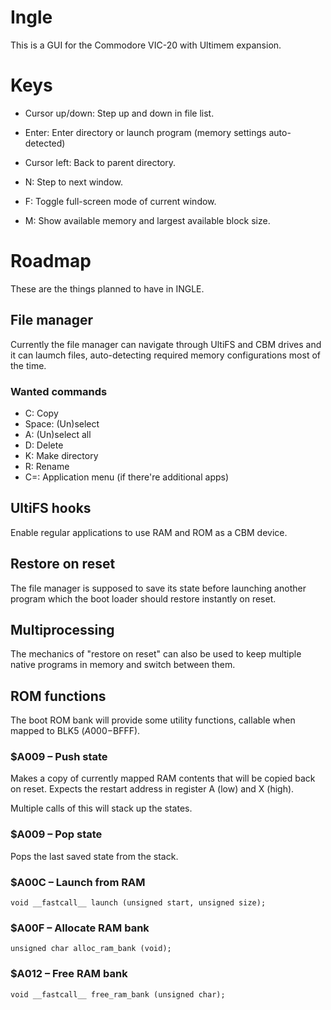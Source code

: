 # Ingle

This is a GUI for the Commodore VIC-20 with Ultimem expansion.

# Keys

* Cursor up/down: Step up and down in file list.
* Enter: Enter directory or launch program (memory settings auto-detected)
* Cursor left: Back to parent directory.

* N: Step to next window.
* F: Toggle full-screen mode of current window.
* M: Show available memory and largest available block size.

# Roadmap

These are the things planned to have in INGLE.

## File manager

Currently the file manager can navigate through UltiFS and CBM drives
and it can laumch files, auto-detecting required memory configurations
most of the time.

### Wanted commands

* C: Copy
* Space: (Un)select
* A: (Un)select all
* D: Delete
* K: Make directory
* R: Rename
* C=: Application menu (if there're additional apps)

## UltiFS hooks

Enable regular applications to use RAM and ROM as a CBM device.

## Restore on reset

The file manager is supposed to save its state before launching another
program which the boot loader should restore instantly on reset.

## Multiprocessing

The mechanics of "restore on reset" can also be used to keep
multiple native programs in memory and switch between them.

## ROM functions

The boot ROM bank will provide some utility functions, callable when
mapped to BLK5 ($A000-$BFFF).

### $A009 – Push state

Makes a copy of currently mapped RAM contents that will be copied
back on reset. Expects the restart address in register A (low) and
X (high).

Multiple calls of this will stack up the states.

### $A009 – Pop state

Pops the last saved state from the stack.

### $A00C – Launch from RAM

```
void __fastcall__ launch (unsigned start, unsigned size);
```

### $A00F – Allocate RAM bank

```
unsigned char alloc_ram_bank (void);
```

### $A012 – Free RAM bank

```
void __fastcall__ free_ram_bank (unsigned char);
```
